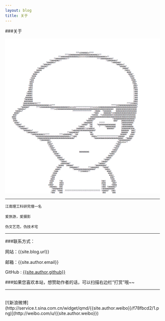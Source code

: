 ```yaml
---
layout: blog
title: 关于
---
```

	
###关于

![](/photos/head.png)

---
		
	江南理工科研究僧一名
	
	爱旅游，爱摄影
	
	伪文艺范，伪技术宅

----

###联系方式：

网站：{{site.blog.url}}

邮箱：{{site.author.email}}

GitHub : [{{site.author.github}}]({{site.author.github}})

###如果您喜欢本站，想赞助作者的话，可以扫描右边栏“打赏”哦~~

<script>
window.tctipConfig = {
        staticPrefix:   "http://static.tctip.com",
        buttonImageId:  7,
        list:{
            alipay: {qrimg: "https://raw.githubusercontent.com/flyingyouth/Jekyll-Light/gh-pages/img/alipayqr.png"},
            weixin:{qrimg: "https://raw.githubusercontent.com/flyingyouth/Jekyll-Light/gh-pages/img/wxqr.png"},
        }
};
</script>
<script src="http://static.tctip.com/js/tctip.min.js"></script>

----
<br/> 
[![新浪微博](http://service.t.sina.com.cn/widget/qmd/{{site.author.weibo}}/f78fbcd2/1.png)](http://weibo.com/u/{{site.author.weibo}})
